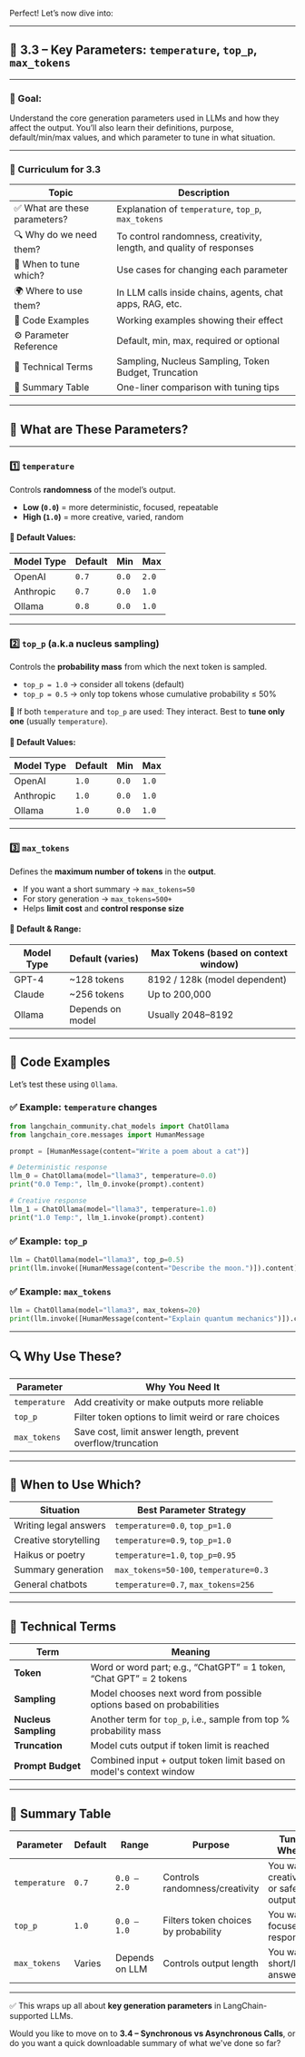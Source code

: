 Perfect! Let’s now dive into:

---

## 📘 3.3 – **Key Parameters: `temperature`, `top_p`, `max_tokens`**

---

### 🎯 Goal:

Understand the core generation parameters used in LLMs and how they affect the output. You’ll also learn their definitions, purpose, default/min/max values, and which parameter to tune in what situation.

---

### 📘 Curriculum for 3.3

| Topic                        | Description                                                         |
| ---------------------------- | ------------------------------------------------------------------- |
| ✅ What are these parameters? | Explanation of `temperature`, `top_p`, `max_tokens`                 |
| 🔍 Why do we need them?      | To control randomness, creativity, length, and quality of responses |
| 📅 When to tune which?       | Use cases for changing each parameter                               |
| 🌍 Where to use them?        | In LLM calls inside chains, agents, chat apps, RAG, etc.            |
| 🧪 Code Examples             | Working examples showing their effect                               |
| ⚙️ Parameter Reference       | Default, min, max, required or optional                             |
| 🧠 Technical Terms           | Sampling, Nucleus Sampling, Token Budget, Truncation                |
| 📄 Summary Table             | One-liner comparison with tuning tips                               |

---

## 🧠 What are These Parameters?

---

### 1️⃣ `temperature`

Controls **randomness** of the model’s output.

* **Low (`0.0`)** = more deterministic, focused, repeatable
* **High (`1.0`)** = more creative, varied, random

#### 📘 Default Values:

| Model Type | Default | Min   | Max   |
| ---------- | ------- | ----- | ----- |
| OpenAI     | `0.7`   | `0.0` | `2.0` |
| Anthropic  | `0.7`   | `0.0` | `1.0` |
| Ollama     | `0.8`   | `0.0` | `1.0` |

---

### 2️⃣ `top_p` (a.k.a **nucleus sampling**)

Controls the **probability mass** from which the next token is sampled.

* `top_p = 1.0` → consider all tokens (default)
* `top_p = 0.5` → only top tokens whose cumulative probability ≤ 50%

🧠 If both `temperature` and `top_p` are used:
They interact. Best to **tune only one** (usually `temperature`).

#### 📘 Default Values:

| Model Type | Default | Min   | Max   |
| ---------- | ------- | ----- | ----- |
| OpenAI     | `1.0`   | `0.0` | `1.0` |
| Anthropic  | `1.0`   | `0.0` | `1.0` |
| Ollama     | `1.0`   | `0.0` | `1.0` |

---

### 3️⃣ `max_tokens`

Defines the **maximum number of tokens** in the **output**.

* If you want a short summary → `max_tokens=50`
* For story generation → `max_tokens=500+`
* Helps **limit cost** and **control response size**

#### 📘 Default & Range:

| Model Type | Default (varies) | Max Tokens (based on context window) |
| ---------- | ---------------- | ------------------------------------ |
| GPT-4      | \~128 tokens     | 8192 / 128k (model dependent)        |
| Claude     | \~256 tokens     | Up to 200,000                        |
| Ollama     | Depends on model | Usually 2048–8192                    |

---

## 🧪 Code Examples

Let’s test these using `Ollama`.

### ✅ Example: `temperature` changes

```python
from langchain_community.chat_models import ChatOllama
from langchain_core.messages import HumanMessage

prompt = [HumanMessage(content="Write a poem about a cat")]

# Deterministic response
llm_0 = ChatOllama(model="llama3", temperature=0.0)
print("0.0 Temp:", llm_0.invoke(prompt).content)

# Creative response
llm_1 = ChatOllama(model="llama3", temperature=1.0)
print("1.0 Temp:", llm_1.invoke(prompt).content)
```

### ✅ Example: `top_p`

```python
llm = ChatOllama(model="llama3", top_p=0.5)
print(llm.invoke([HumanMessage(content="Describe the moon.")]).content)
```

### ✅ Example: `max_tokens`

```python
llm = ChatOllama(model="llama3", max_tokens=20)
print(llm.invoke([HumanMessage(content="Explain quantum mechanics")]).content)
```

---

## 🔍 Why Use These?

| Parameter     | Why You Need It                                             |
| ------------- | ----------------------------------------------------------- |
| `temperature` | Add creativity or make outputs more reliable                |
| `top_p`       | Filter token options to limit weird or rare choices         |
| `max_tokens`  | Save cost, limit answer length, prevent overflow/truncation |

---

## 📅 When to Use Which?

| Situation             | Best Parameter Strategy                |
| --------------------- | -------------------------------------- |
| Writing legal answers | `temperature=0.0`, `top_p=1.0`         |
| Creative storytelling | `temperature=0.9`, `top_p=1.0`         |
| Haikus or poetry      | `temperature=1.0`, `top_p=0.95`        |
| Summary generation    | `max_tokens=50-100`, `temperature=0.3` |
| General chatbots      | `temperature=0.7`, `max_tokens=256`    |

---

## 🧠 Technical Terms

| Term                 | Meaning                                                              |
| -------------------- | -------------------------------------------------------------------- |
| **Token**            | Word or word part; e.g., “ChatGPT” = 1 token, “Chat GPT” = 2 tokens  |
| **Sampling**         | Model chooses next word from possible options based on probabilities |
| **Nucleus Sampling** | Another term for `top_p`, i.e., sample from top % probability mass   |
| **Truncation**       | Model cuts output if token limit is reached                          |
| **Prompt Budget**    | Combined input + output token limit based on model's context window  |

---

## 📄 Summary Table

| Parameter     | Default | Range          | Purpose                              | Tune When                        |
| ------------- | ------- | -------------- | ------------------------------------ | -------------------------------- |
| `temperature` | `0.7`   | `0.0 – 2.0`    | Controls randomness/creativity       | You want creative or safe output |
| `top_p`       | `1.0`   | `0.0 – 1.0`    | Filters token choices by probability | You want focused response        |
| `max_tokens`  | Varies  | Depends on LLM | Controls output length               | You want short/long answers      |

---

✅ This wraps up all about **key generation parameters** in LangChain-supported LLMs.

Would you like to move on to **3.4 – Synchronous vs Asynchronous Calls**, or do you want a quick downloadable summary of what we've done so far?
